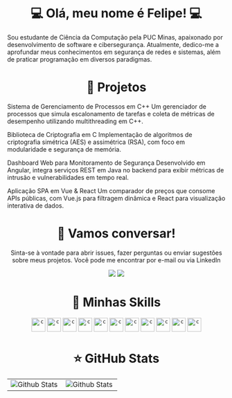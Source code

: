
<h1 align="center"> 💻 Olá, meu nome é Felipe! 💻</h1>
<p>
Sou estudante de Ciência da Computação pela PUC Minas, apaixonado por desenvolvimento de software e cibersegurança. Atualmente, dedico-me a aprofundar meus conhecimentos em segurança de redes e sistemas, além de praticar programação em diversos paradigmas.
</p>

<h1 align="center">🔭 Projetos</h1>

Sistema de Gerenciamento de Processos em C++
Um gerenciador de processos que simula escalonamento de tarefas e coleta de métricas de desempenho utilizando multithreading em C++.

Biblioteca de Criptografia em C
Implementação de algoritmos de criptografia simétrica (AES) e assimétrica (RSA), com foco em modularidade e segurança de memória.

Dashboard Web para Monitoramento de Segurança
Desenvolvido em Angular, integra serviços REST em Java no backend para exibir métricas de intrusão e vulnerabilidades em tempo real.

Aplicação SPA em Vue & React
Um comparador de preços que consome APIs públicas, com Vue.js para filtragem dinâmica e React para visualização interativa de dados.

<h1 align="center">💬 Vamos conversar!</h1>
<P align="center">
Sinta-se à vontade para abrir issues, fazer perguntas ou enviar sugestões sobre meus projetos. Você pode me encontrar por e-mail ou via LinkedIn
</P>
<div align="center">
   <a href = "mailto:felipepsilva12@gmail.com"><img src="https://img.shields.io/badge/-Gmail-%23333?style=for-the-badge&logo=gmail&logoColor=white" target="_blank"></a>
  <a href="https://www.linkedin.com/in/-1996-silva-felipe/" target="_blank"><img src="https://img.shields.io/badge/-LinkedIn-%230077B5?style=for-the-badge&logo=linkedin&logoColor=white" target="_blank"></a> 
</div>

<h1 align="center">🚀 Minhas Skills </h1>

<div align="center">
<code><img height="32" src="https://cdn.iconscout.com/icon/free/png-512/c-programming-569564.png" alt="c"/></code>
<code><img height="32" src="https://cdn.iconscout.com/icon/free/png-512/c-programming-569564.png" alt="c"/></code>
<code><img height="32" src="https://cdn.iconscout.com/icon/free/png-512/c-programming-569564.png" alt="c"/></code>
<code><img height="32" src="https://cdn.iconscout.com/icon/free/png-512/c-programming-569564.png" alt="c"/></code>
<code><img height="32" src="https://cdn.iconscout.com/icon/free/png-512/c-programming-569564.png" alt="c"/></code>
<code><img height="32" src="https://cdn.iconscout.com/icon/free/png-512/c-programming-569564.png" alt="c"/></code>
<code><img height="32" src="https://cdn.iconscout.com/icon/free/png-512/c-programming-569564.png" alt="c"/></code>
<code><img height="32" src="https://cdn.iconscout.com/icon/free/png-512/c-programming-569564.png" alt="c"/></code>
<code><img height="32" src="https://cdn.iconscout.com/icon/free/png-512/c-programming-569564.png" alt="c"/></code>
<code><img height="32" src="https://cdn.iconscout.com/icon/free/png-512/c-programming-569564.png" alt="c"/></code>
<code><img height="32" src="https://cdn.iconscout.com/icon/free/png-512/c-programming-569564.png" alt="c"/></code>

</div>

<h1 align="center">⭐ GitHub Stats</h1>

<div>
   <table>
  <tr>
    <td>
      <img
        align="left"
        src="https://github-readme-stats.vercel.app/api?username=iuricode&theme=dark&hide_border=false&include_all_commits=true"
        alt="Github Stats"
      />
    </td>
    <td>
      <img
        align="left"
        src="https://github-readme-stats.vercel.app/api/top-langs/?username=iuricode&theme=dark&hide_border=false&include_all_commits=true&count_private=true&layout=compact"
        alt="Github Stats"
      />
    </td>
  </tr>
</table>
</div>

